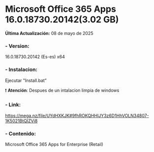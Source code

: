 # Microsoft Office 365 Apps 16.0.18730.20142(3.02 GB)

**Última Actualización:** 08 de mayo de 2025

### - Version:
16.0.18730.20142 (Es-es) x64

### - Instalacion:
Ejecutar "Install.bat"

:exclamation: **Atención**: Despues de un intalacion limpia de windows

### - Link:
https://mega.nz/file/UYdHXKJK#9fhROKQHHlJY3z6D1HhVOLN34807-1K5021BtQIZVi8

### - Contenido:

Microsoft Office 365 Apps for Enterprise (Retail)
